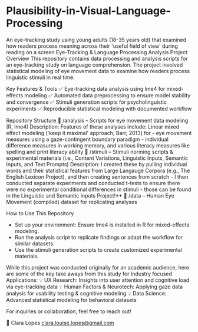 # Plausibility-in-Visual-Language-Processing
An eye-tracking study using young adults (18-35 years old) that examined how readers process meaning across their 'useful field of view' during reading on a screen
Eye-Tracking & Language Processing Analysis
Project Overview
This repository contains data processing and analysis scripts for an eye-tracking study on language comprehension. The project involved statistical modeling of eye movement data to examine how readers process linguistic stimuli in real time.

Key Features & Tools
✅ Eye-tracking data analysis using lme4 for mixed-effects modeling
✅ Automated data preprocessing to ensure model stability and convergence
✅ Stimuli generation scripts for psycholinguistic experiments
✅ Reproducible statistical modeling with documented workflow

Repository Structure
📂 /analysis – Scripts for eye movement data modeling (R, lme4)
 Description: Features of these analyses include: Linear mixed effect modeling ('keep it maximal' approach; Barr, 2013) for 
    - eye movement measures using a gaze-contingent boundary paradigm 
    - individual difference measures in working memory, and various literacy measures like spelling and print literacy ability
📂 /stimuli – Stimuli norming scripts & experimental materials (i.e., Content Variations, Linguistic Inputs, Semantic Inputs, and Text Prompts)
  Description: I created these by pulling individual words and their statistical features from Large Langauge Corpora (e.g., The English Lexicon Project), and then creating sentences from scratch
    - I then conducted separate experiments and conducted t-tests to ensure there were no experimental conditional differences in stimuli - those can be found in the Linguistic and Semantic Inputs Project!**
📂 /data – Human Eye Movement (compiled) dataset for replicating analyses

How to Use This Repository
- Set up your environment: Ensure lme4 is installed in R for mixed-effects modeling.
- Run the analysis script to replicate findings or adapt the workflow for similar datasets.
- Use the stimuli generation scripts to create customized experimental materials.

While this project was conducted originally for an academic audience, here are some of the key take aways from this study for Industry focused Applications:
💡 UX Research: Insights into user attention and cognitive load via eye-tracking data
💡 Human Factors & Neurotech: Applying gaze data analysis for usability testing & cognitive modeling
💡 Data Science: Advanced statistical modeling for behavioral datasets

For inquiries or collaboration, feel free to reach out!

🚀 Clara Lopes
clara.louise.lopes@gmail.com
